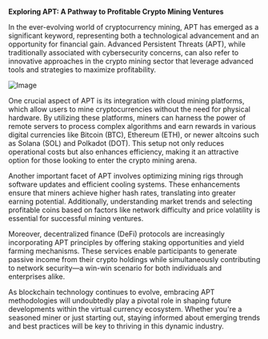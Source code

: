 **Exploring APT: A Pathway to Profitable Crypto Mining Ventures**

In the ever-evolving world of cryptocurrency mining, APT has emerged as a significant keyword, representing both a technological advancement and an opportunity for financial gain. Advanced Persistent Threats (APT), while traditionally associated with cybersecurity concerns, can also refer to innovative approaches in the crypto mining sector that leverage advanced tools and strategies to maximize profitability.

![Image](https://github.com/user-attachments/assets/31692037-0104-4703-abd1-696b6a7dd41b)

One crucial aspect of APT is its integration with cloud mining platforms, which allow users to mine cryptocurrencies without the need for physical hardware. By utilizing these platforms, miners can harness the power of remote servers to process complex algorithms and earn rewards in various digital currencies like Bitcoin (BTC), Ethereum (ETH), or newer altcoins such as Solana (SOL) and Polkadot (DOT). This setup not only reduces operational costs but also enhances efficiency, making it an attractive option for those looking to enter the crypto mining arena.

Another important facet of APT involves optimizing mining rigs through software updates and efficient cooling systems. These enhancements ensure that miners achieve higher hash rates, translating into greater earning potential. Additionally, understanding market trends and selecting profitable coins based on factors like network difficulty and price volatility is essential for successful mining ventures.

Moreover, decentralized finance (DeFi) protocols are increasingly incorporating APT principles by offering staking opportunities and yield farming mechanisms. These services enable participants to generate passive income from their crypto holdings while simultaneously contributing to network security—a win-win scenario for both individuals and enterprises alike.

As blockchain technology continues to evolve, embracing APT methodologies will undoubtedly play a pivotal role in shaping future developments within the virtual currency ecosystem. Whether you're a seasoned miner or just starting out, staying informed about emerging trends and best practices will be key to thriving in this dynamic industry.